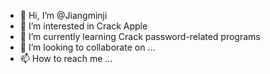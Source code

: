 - 👋 Hi, I’m @Jiangminji
- 👀 I’m interested in Crack Apple
- 🌱 I’m currently learning Crack password-related programs
- 💞️ I’m looking to collaborate on ...
- 📫 How to reach me ...

<!---
Jiangminji/Jiangminji is a ✨ special ✨ repository because its `README.md` (this file) appears on your GitHub profile.
You can click the Preview link to take a look at your changes.
--->
